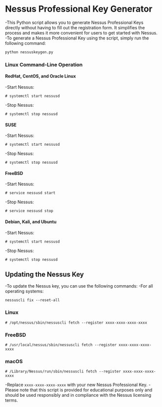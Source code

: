 # Nessus Professional Key Generator
-This Python script allows you to generate Nessus Professional Keys directly without having to fill out the registration form. It simplifies the process and makes it more convenient for users to get started with Nessus.
-To generate a Nessus Professional Key using the script, simply run the following command:
```bash
python nessuskeygen.py
```
### Linux Command-Line Operation
#### RedHat, CentOS, and Oracle Linux
-Start Nessus:
```
# systemctl start nessusd
```
-Stop Nessus:
```
# systemctl stop nessusd
```
#### SUSE
-Start Nessus:

```
# systemctl start nessusd
```
-Stop Nessus:
```
# systemctl stop nessusd
```
#### FreeBSD
-Start Nessus:
```
# service nessusd start
```
-Stop Nessus:
```
# service nessusd stop
```
#### Debian, Kali, and Ubuntu
-Start Nessus:
```
# systemctl start nessusd
```
-Stop Nessus:
```
# systemctl stop nessusd
```
## Updating the Nessus Key
-To update the Nessus key, you can use the following commands:
-For all operating systems:
```
nessuscli fix --reset-all
```
### Linux
```
# /opt/nessus/sbin/nessuscli fetch --register xxxx-xxxx-xxxx-xxxx
```
### FreeBSD
```
# /usr/local/nessus/sbin/nessuscli fetch --register xxxx-xxxx-xxxx-xxxx
```
### macOS
```
# /Library/Nessus/run/sbin/nessuscli fetch --register xxxx-xxxx-xxxx-xxxx
```
-Replace `xxxx-xxxx-xxxx-xxxx` with your new Nessus Professional Key.
-Please note that this script is provided for educational purposes only and should be used responsibly and in compliance with the Nessus licensing terms.
